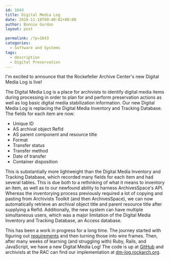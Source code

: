 ```yaml
---
id: 1643
title: Digital Media Log
date: 2016-11-18T09:40:02+00:00
author: Bonnie Gordon
layout: post

permalink: /?p=1643
categories:
  - Software and Systems
tags:
  - description
  - Digital Preservation
---
```

I'm excited to announce that the Rockefeller Archive Center's new Digital Media Log is live!

<!--more-->

The Digital Media Log is a place for archivists to identify digital media items during processing in order to plan for and perform preservation actions as well as log basic digital media stabilization information. Our new Digital Media Log is replacing the Digital Media Inventory and Tracking Database. The fields for each item are now:

  * Unique ID
  * AS archival object RefId
  * AS parent component and resource title
  * Format
  * Transfer status
  * Transfer method
  * Date of transfer
  * Container disposition

This is substantially more lightweight than the Digital Media Inventory and Tracking Database, which recorded many fields for each item and had several tables. This is due both to a rethinking of what it means to inventory an item, as well as to our newfound ability to harness ArchivesSpace's API. Whereas the inventorying process previously required a lot of copying and pasting from Archivists Toolkit (and then ArchivesSpace), we can now automatically retrieve an archival object title and parent resource title after supplying a RefId. Additionally, the new system can have multiple simultaneous users, which was a major limitation of the Digital Media Inventory and Tracking Database, an Access database.

This has been a work in progress for a long time. The journey started with figuring out [requirements](https://docs.google.com/document/d/1jFP4O8jgl236PcpP-vqaT6qJNmPi9GXKbAJFDXXuoJo/edit?usp=sharing) and then turning those into wire frames. Then, after many weeks of learning (and struggling with) Ruby, Rails, and JavaScript, we have a new Digital Media Log! The code is up at [GitHub](https://github.com/RockefellerArchiveCenter/dm_log) and archivists at the RAC can find our implementation at [dm-log.rockarch.org](http://dm-log.rockarch.org).